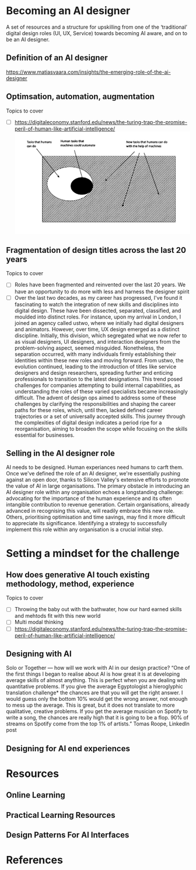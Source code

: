 # Becoming an AI designer
A set of resources and a structure for upskilling from one of the ‘traditional’ digital design roles (UI, UX, Service) towards becoming AI aware, and on to be an AI designer.

## Definition of an AI designer
https://www.matiasvaara.com/insights/the-emerging-role-of-the-ai-designer

## Optimsation, automation, augmentation
Topics to cover
- [ ] https://digitaleconomy.stanford.edu/news/the-turing-trap-the-promise-peril-of-human-like-artificial-intelligence/
![Figure.1](https://github.com/robboyett/Becoming-an-AI-designer/blob/main/Images/figure1.jpg?raw=true)

## Fragmentation of design titles across the last 20 years
Topics to cover
- [ ] Roles have been fragmented and reinvented over the last 20 years. We have an opportunity to do more with less and harness the designer spirit
- [ ] Over the last two decades, as my career has progressed, I've found it fascinating to watch the integration of new skills and disciplines into digital design. These have been dissected, separated, classified, and moulded into distinct roles. For instance, upon my arrival in London, I joined an agency called ustwo, where we initially had digital designers and animators. However, over time, UX design emerged as a distinct discipline. Initially, this division, which segregated what we now refer to as visual designers, UI designers, and interaction designers from the problem-solving aspect, seemed misguided. Nonetheless, the separation occurred, with many individuals firmly establishing their identities within these new roles and moving forward. From ustwo, the evolution continued, leading to the introduction of titles like service designers and design researchers, spreading further and enticing professionals to transition to the latest designations. This trend posed challenges for companies attempting to build internal capabilities, as understanding the roles of these varied specialists became increasingly difficult. The advent of design ops aimed to address some of these challenges by clarifying the responsibilities and shaping the career paths for these roles, which, until then, lacked defined career trajectories or a set of universally accepted skills. This journey through the complexities of digital design indicates a period ripe for a reorganisation, aiming to broaden the scope while focusing on the skills essential for businesses.

## Selling in the AI designer role
AI needs to be designed. Human experiances need humans to carft them. Once we've defined the role of an AI designer, we're essentially pushing against an open door, thanks to Silicon Valley's extensive efforts to promote the value of AI in large organisations. The primary obstacle in introducing an AI designer role within any organisation echoes a longstanding challenge: advocating for the importance of the human experience and its often intangible contribution to revenue generation. Certain organisations, already advanced in recognising this value, will readily embrace this new role. Others, prioritising optimisation and time savings, may find it more difficult to appreciate its significance. Identifying a strategy to successfully implement this role within any organisation is a crucial initial step.

# Setting a mindset for the challenge

## How does generative AI touch existing methodology, method, experience
Topics to cover
- [ ] Throwing the baby out with the bathwater, how our hard earned skills and mehtods fit with this new world
- [ ] Multi modal thinking
- [ ] https://digitaleconomy.stanford.edu/news/the-turing-trap-the-promise-peril-of-human-like-artificial-intelligence/

## Designing with AI
Solo or Together — how will we work with AI in our design practice?
“One of the first things I began to realise about AI is how great it is at developing average skills of almost anything. This is perfect when you are dealing with quantitative problems. If you give the average Egyptologist a hieroglyphic translation challenge* the chances are that you will get the right answer. I would guess only the bottom 10% would get the wrong answer, not enough to mess up the average. This is great, but it does not translate to more qualitative, creative problems. If you get the average musician on Spotify to write a song, the chances are really high that it is going to be a flop. 90% of streams on Spotify come from the top 1% of artists.”
Tomas Roope, LinkedIn post

## Designing for AI end experiences

# Resources

## Online Learning
## Practical Learning Resources
## Design Patterns For AI Interfaces

# References

